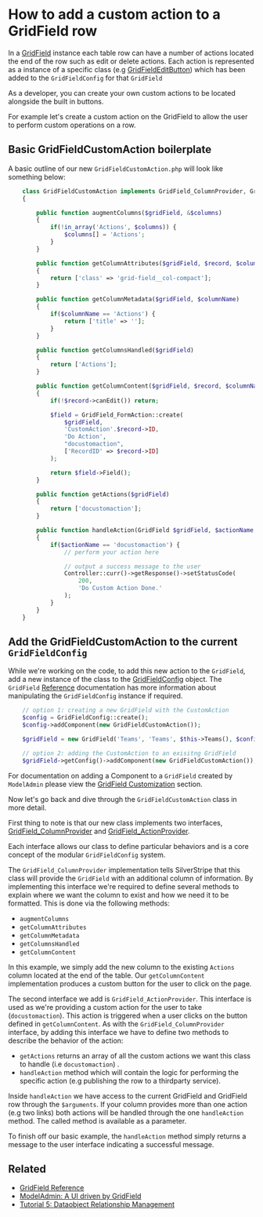 # How to add a custom action to a GridField row

In a [GridField](/developer_guides/forms/field_types/gridfield) instance each table row can have a
number of actions located the end of the row such as edit or delete actions.
Each action is represented as a instance of a specific class
(e.g [GridFieldEditButton](api:SilverStripe\Forms\GridField\GridFieldEditButton)) which has been added to the `GridFieldConfig`
for that `GridField`

As a developer, you can create your own custom actions to be located alongside
the built in buttons.

For example let's create a custom action on the GridField to allow the user to
perform custom operations on a row.

## Basic GridFieldCustomAction boilerplate

A basic outline of our new `GridFieldCustomAction.php` will look like something
below:


```php
    class GridFieldCustomAction implements GridField_ColumnProvider, GridField_ActionProvider 
    {

        public function augmentColumns($gridField, &$columns) 
        {
            if(!in_array('Actions', $columns)) {
                $columns[] = 'Actions';
            }
        }

        public function getColumnAttributes($gridField, $record, $columnName) 
        {
            return ['class' => 'grid-field__col-compact'];
        }

        public function getColumnMetadata($gridField, $columnName) 
        {
            if($columnName == 'Actions') {
                return ['title' => ''];
            }
        }

        public function getColumnsHandled($gridField) 
        {
            return ['Actions'];
        }

        public function getColumnContent($gridField, $record, $columnName) 
        {
            if(!$record->canEdit()) return;

            $field = GridField_FormAction::create(
                $gridField,
                'CustomAction'.$record->ID,
                'Do Action',
                "docustomaction",
                ['RecordID' => $record->ID]
            );

            return $field->Field();
        }

        public function getActions($gridField) 
        {
            return ['docustomaction'];
        }

        public function handleAction(GridField $gridField, $actionName, $arguments, $data) 
        {
            if($actionName == 'docustomaction') {
                // perform your action here

                // output a success message to the user
                Controller::curr()->getResponse()->setStatusCode(
                    200,
                    'Do Custom Action Done.'
                );
            }
        }
    }

```

## Add the GridFieldCustomAction to the current `GridFieldConfig`

While we're working on the code, to add this new action to the `GridField`, add
a new instance of the class to the [GridFieldConfig](api:SilverStripe\Forms\GridField\GridFieldConfig) object. The `GridField`
[Reference](/developer_guides/forms/field_types/gridfield) documentation has more information about
manipulating the `GridFieldConfig` instance if required.


```php
    // option 1: creating a new GridField with the CustomAction
    $config = GridFieldConfig::create();
    $config->addComponent(new GridFieldCustomAction());

    $gridField = new GridField('Teams', 'Teams', $this->Teams(), $config);

    // option 2: adding the CustomAction to an exisitng GridField
    $gridField->getConfig()->addComponent(new GridFieldCustomAction());
```

For documentation on adding a Component to a `GridField` created by `ModelAdmin`
please view the [GridField Customization](/developer_guides/forms/how_tos/create_a_gridfield_actionprovider) section.

Now let's go back and dive through the `GridFieldCustomAction` class in more
detail.

First thing to note is that our new class implements two interfaces,
[GridField_ColumnProvider](api:SilverStripe\Forms\GridField\GridField_ColumnProvider) and [GridField_ActionProvider](api:SilverStripe\Forms\GridField\GridField_ActionProvider).

Each interface allows our class to define particular behaviors and is a core
concept of the modular `GridFieldConfig` system.

The `GridField_ColumnProvider` implementation tells SilverStripe that this class
will provide the `GridField` with an additional column of information. By
implementing this interface we're required to define several methods to explain
where we want the column to exist and how we need it to be formatted. This is
done via the following methods:

 * `augmentColumns`
 * `getColumnAttributes`
 * `getColumnMetadata`
 * `getColumnsHandled`
 * `getColumnContent`

In this example, we simply add the new column to the existing `Actions` column
located at the end of the table. Our `getColumnContent` implementation produces
a custom button for the user to click on the page.

The second interface we add is `GridField_ActionProvider`. This interface is
used as we're providing a custom action for the user to take (`docustomaction`).
This action is triggered when a user clicks on the button defined in
`getColumnContent`. As with the `GridField_ColumnProvider` interface, by adding
this interface we have to define two methods to describe the behavior of the
action:

 * `getActions` returns an array of all the custom actions we want this class to
 handle (i.e `docustomaction`) .
 * `handleAction` method which will contain the logic for performing the
 specific action (e.g publishing the row to a thirdparty service).

Inside `handleAction` we have access to the current GridField and GridField row
through the `$arguments`. If your column provides more than one action (e.g two
links) both actions will be handled through the one `handleAction` method. The
called method is available as a parameter.

To finish off our basic example, the `handleAction` method simply returns a
message to the user interface indicating a successful message.

## Related

 * [GridField Reference](/developer_guides/forms/field_types/gridfield)
 * [ModelAdmin: A UI driven by GridField](/developer_guides/customising_the_admin_interface/modeladmin)
 * [Tutorial 5: Dataobject Relationship Management](/tutorials/dataobject_relationship_management)
